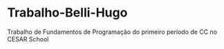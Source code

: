 # Trabalho-Belli-Hugo
Trabalho de Fundamentos de Programação do primeiro período de CC no CESAR School
